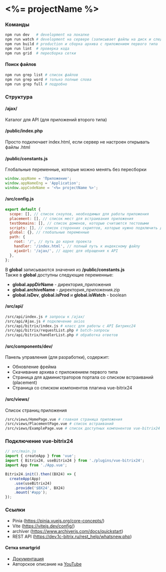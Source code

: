 # <%= projectName %>

### Команды

```bash
npm run dev   # development на локалке
npm run watch # development на сервере (записывает файлы на диск и следит за изменениями)
npm run build # production и сборка архива с приложением первого типа
npm run lint  # проверка кода
npm run grid  # пересборка сетки
```

#### Поиск файлов
```bash
npm run grep list # список файлов
npm run grep word # только полные слова
npm run grep full # подробно
```

### Структура

#### /ajax/
Каталог для API (для приложений второго типа)

#### /public/index.php
Просто подключает index.html, если сервер не настроен открывать файлы .html

#### /public/constants.js
Глобальные переменные, которые можно менять без пересборки
```js
window.appName = 'Приложение';
window.appNameEng = 'Application';
window.appCodeName = '<%= projectName %>';
```

#### /src/config.js

```js
export default {
  scope: [], // список скоупов, необходимых для работы приложения
  placement: [], // список мест для встраивания приложения
  testDomains: [], // список доменов, которые считаются тестовыми
  scripts: [], // список сторонних скриптов, которые нужно подключить до загрузки приложения
  global: {}, // глобальные переменные
  path: {
    root: '/', // путь до корня проекта
    handler: '/index.html', // полный путь к индексному файлу
    ajaxUrl: '/ajax/', // адрес для обращения к API
  },
};
```
В __global__ записываются значения из __/public/constants.js__<br>
Также в __global__ доступны следующие переменные:
* __global.appDirName__ - директория_приложения
* __global.archiveName__ - директория_приложения.zip
* __global.isDev__, __global.isProd__ и __global.isWatch__ - boolean

#### /src/api/

```bash
/src/api/index.js # запросы к /ajax/
/src/api/Ajax.js # подключение axios
/src/api/bitrix/index.js # класс для работы с API Битрикс24
/src/api/bitrix/requestList.php # batch-запросы
/src/api/bitrix/handlerList.php # обработка ответов
```

#### /src/components/dev/
Панель управления (для разработки), содержит:
* Обновление фрейма
* Скачивание архива с приложением первого типа
* Страница для администраторов портала со списком встраиваний (placement)
* Страница со списком компонентов плагина vue-bitrix24

#### /src/views/
Список страниц приложения
```bash
/src/views/HomePage.vue # главная страница приложения
/src/views/PlacementPage.vue # список встраиваний
/src/views/ExamplePage.vue # список доступных компонентов vue-bitrix24
```

### Подключение vue-bitrix24

```js
// src/main.js
import { createApp } from 'vue';
import { Bitrix24, useBitrix24 } from './plugins/vue-bitrix24';
import App from './App.vue';

Bitrix24.init().then((BX24) => {
  createApp(App)
    .use(useBitrix24)
    .provide('$BX24', BX24)
    .mount('#app');
});
```

### Ссылки
* Pinia (https://pinia.vuejs.org/core-concepts/)
* Vite (https://vitejs.dev/config/)
* archiver (https://www.archiverjs.com/docs/quickstart)
* REST API (https://dev.1c-bitrix.ru/rest_help/whatsnew.php)

#### Сетка smartgrid
* [Документация](https://www.npmjs.com/package/smart-grid)
* Авторское описание на [YouTube](https://www.youtube.com/playlist?list=PLyeqauxei6je28tJvioIsE0bYnARh0UVz)
